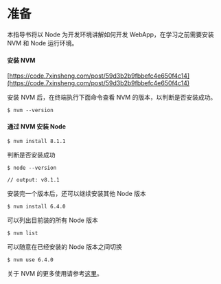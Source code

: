 # 准备

本指导书将以 Node 为开发环境讲解如何开发 WebApp，在学习之前需要安装 NVM 和 Node 运行环境。

#### 安装 NVM

[https://code.7xinsheng.com/post/59d3b2b9fbbefc4e650f4c14](https://code.7xinsheng.com/post/59d3b2b9fbbefc4e650f4c14)

安装 NVM 后，在终端执行下面命令查看 NVM 的版本，以判断是否安装成功。

```
$ nvm --version
```

#### 通过 NVM 安装 Node

```
$ nvm install 8.1.1
```

判断是否安装成功

```
$ node --version

// output: v8.1.1
```

安装完一个版本后，还可以继续安装其他 Node 版本

```
$ nvm install 6.4.0
```

可以列出目前装的所有 Node 版本

```
$ nvm list
```

可以随意在已经安装的 Node 版本之间切换

```
$ nvm use 6.4.0
```

关于 NVM 的更多使用请参考[这里](https://github.com/creationix/nvm#usage)。
